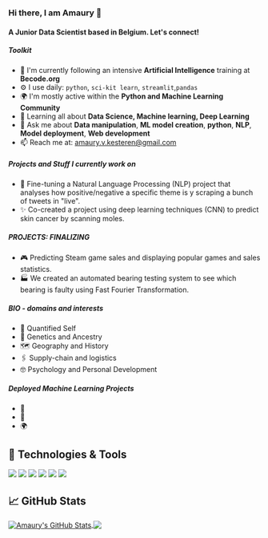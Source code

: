 ### Hi there, I am Amaury 👋

#### A Junior Data Scientist based in Belgium. Let's connect!

##### Toolkit

- 🏢 I'm currently following an intensive **Artificial Intelligence** training at **Becode.org**
- ⚙️ I use daily: `python`, `sci-kit learn`, `streamlit`,`pandas`
- 🌍 I'm mostly active within the **Python and Machine Learning Community**
- 🌱 Learning all about **Data Science, Machine learning, Deep Learning**
- 💬 Ask me about **Data manipulation**, **ML model creation**, **python**, **NLP**, **Model deployment**, **Web development**
- 📫 Reach me at: [amaury.v.kesteren@gmail.com](amaury.v.kesteren@gmail.com)

##### Projects and Stuff I currently work on

- 💬 Fine-tuning a Natural Language Processing (NLP) project that analyses how positive/negative a specific theme is y scraping a bunch of tweets in "live".
- ✨ Co-created a project using deep learning techniques (CNN) to predict skin cancer by scanning moles.


##### PROJECTS: FINALIZING

- 🎮 Predicting Steam game sales and displaying popular games and sales statistics.
- 🏭 We created an automated bearing testing system to see which bearing is faulty using Fast Fourier Transformation.


##### BIO - domains and interests

- 🏃 Quantified Self
- 🧬 Genetics and Ancestry
- 🗺️ Geography and History
- 🖇️ Supply-chain and logistics
- 🤓 Psychology and Personal Development


##### Deployed Machine Learning Projects
- 🏢 
- 🎵 
- 🌍 

## 🔧 Technologies & Tools
![](https://img.shields.io/badge/OS-Windows-informational?style=flat&logo=windows&logoColor=white&color=informational)
![](https://img.shields.io/badge/Code-Python-informational?style=flat&logo=python&logoColor=white&color=informational)
![](https://img.shields.io/badge/Distribution-Anaconda-informational?style=flat&logo=anaconda&logoColor=white&color=informational)
![](https://img.shields.io/badge/Tools-TensorFlow-informational?style=flat&logo=tensorflow&logoColor=white&color=informational)
![](https://img.shields.io/badge/Tools-Docker-informational?style=flat&logo=docker&logoColor=white&color=informational)
![](https://img.shields.io/badge/Tools-Keras-informational?style=flat&logo=keras&logoColor=white&color=informational)

## &#x1f4c8; GitHub Stats


<a href="https://github.com/AmauryvanKeste">
  <img align="center" src="https://github-readme-stats.vercel.app/api?username=AmauryvanKeste&theme=great-gatsby&show_icons=true&line_height=27&count_private=true" alt="Amaury's GitHub Stats" />
</a>
<a href="https://github.com/AmauryvanKeste">
  <img align="center" src="https://github-readme-stats.vercel.app/api/top-langs/?username=AmauryvanKeste&theme=great-gatsby&hide=java,html,text&langs_count=3" />
</a>

<!-- links to social media icons -->


<!-- icons with padding -->

[1.1]: http://i.imgur.com/tXSoThF.png (twitter icon with padding)
[2.1]: http://i.imgur.com/0o48UoR.png (github icon with padding)

<!-- icons without padding -->

[1.2]: http://i.imgur.com/wWzX9uB.png (twitter icon without padding)
[2.2]: http://i.imgur.com/9I6NRUm.png (github icon without padding)
[3.2]: https://raw.githubusercontent.com/arlene14ko/arlene14ko/master/linkedin-3-16.png (LinkedIn icon without padding)

<!-- ## links to social media accounts

[1]:https://github.com/AmauryvanKeste
[2]: https://www.linkedin.com/in/amaury-van-kesteren/
